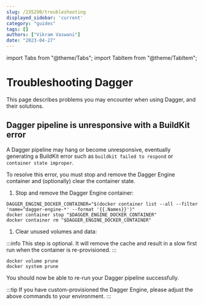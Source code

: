 ```yaml
---
slug: /235290/troubleshooting
displayed_sidebar: 'current'
category: "guides"
tags: []
authors: ["Vikram Vaswani"]
date: "2023-04-27"
---
```


import Tabs from "@theme/Tabs";
import TabItem from "@theme/TabItem";

# Troubleshooting Dagger

This page describes problems you may encounter when using Dagger, and their solutions.

## Dagger pipeline is unresponsive with a BuildKit error

A Dagger pipeline may hang or become unresponsive, eventually generating a BuildKit error such as `buildkit failed to respond` or `container state improper`.

To resolve this error, you must stop and remove the Dagger Engine container and (optionally) clear the container state.

1. Stop and remove the Dagger Engine container:

  ```shell
  DAGGER_ENGINE_DOCKER_CONTAINER="$(docker container list --all --filter 'name=^dagger-engine-*' --format '{{.Names}}')"
  docker container stop "$DAGGER_ENGINE_DOCKER_CONTAINER"
  docker container rm "$DAGGER_ENGINE_DOCKER_CONTAINER"
  ```

1. Clear unused volumes and data:

  :::info
  This step is optional. It will remove the cache and result in a slow first run when the container is re-provisioned.
  :::

  ```shell
  docker volume prune
  docker system prune
  ```

You should now be able to re-run your Dagger pipeline successfully.

:::tip
If you have custom-provisioned the Dagger Engine, please adjust the above commands to your environment.
:::
